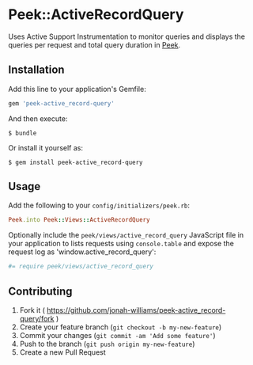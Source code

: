 # Peek::ActiveRecordQuery

Uses Active Support Instrumentation to monitor queries and displays the queries
per request and total query duration in [Peek](https://github.com/peek/peek).

## Installation

Add this line to your application's Gemfile:

```ruby
gem 'peek-active_record-query'
```

And then execute:

    $ bundle

Or install it yourself as:

    $ gem install peek-active_record-query

## Usage

Add the following to your `config/initializers/peek.rb`:

```ruby
Peek.into Peek::Views::ActiveRecordQuery
```

Optionally include the `peek/views/active_record_query` JavaScript file in your
application to lists requests using `console.table` and expose the request log
as 'window.active_record_query':

```coffeescript
#= require peek/views/active_record_query
```

## Contributing

1. Fork it ( https://github.com/jonah-williams/peek-active_record-query/fork )
2. Create your feature branch (`git checkout -b my-new-feature`)
3. Commit your changes (`git commit -am 'Add some feature'`)
4. Push to the branch (`git push origin my-new-feature`)
5. Create a new Pull Request
